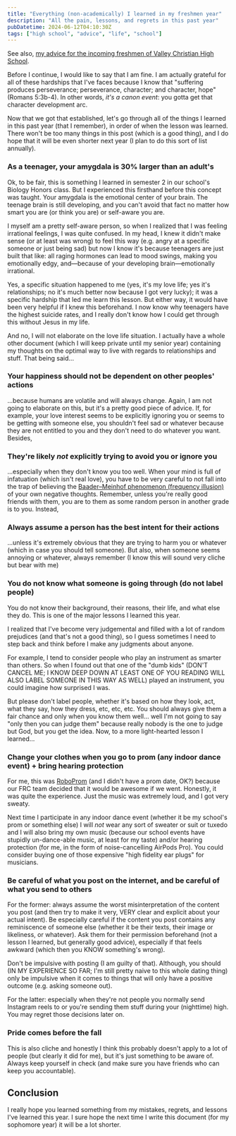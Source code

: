 ```yaml
---
title: "Everything (non-academically) I learned in my freshmen year"
description: "All the pain, lessons, and regrets in this past year"
pubDatetime: 2024-06-12T04:10:30Z
tags: ["high school", "advice", "life", "school"]
---
```


See also, [my advice for the incoming freshmen of Valley Christian High School](https://thatxliner.github.io/blog/posts/for-you-8th-graders-out-there/).

Before I continue, I would like to say that I am fine. I am actually grateful for all of these hardships that I've faces because I know that "suffering produces perseverance; perseverance, character; and character, hope" (Romans 5:3b-4). In other words, *it's a canon event*: you gotta get that character development arc.

Now that we got that established, let's go through all of the things I learned in this past year (that I remember), in order of when the lesson was learned. There won't be too many things in this post (which is a good thing), and I do hope that it will be even shorter next year (I plan to do this sort of list annually).

### As a teenager, your amygdala is 30% larger than an adult's

Ok, to be fair, this is something I learned in semester 2 in our school's Biology Honors class. But I experienced this firsthand before this concept was taught. Your amygdala is the emotional center of your brain. The teenage brain is still developing, and you can't avoid that fact no matter how smart you are (or think you are) or self-aware you are.

I myself am a pretty self-aware person, so when I realized that I was feeling irrational feelings, I was quite confused. In my head, I knew it didn't make sense (or at least was wrong) to feel this way (e.g. angry at a specific someone or just being sad) but now I know it's because teenagers are just built that like: all raging hormones can lead to mood swings, making you emotionally edgy, and—because of your developing brain—emotionally irrational.

Yes, a specific situation happened to me (yes, it's my love life; yes it's relationships; no it's much better now because I got very lucky); it was a specific hardship that led me learn this lesson. But either way, it would have been very helpful if I knew this beforehand. I now know why teenagers have the highest suicide rates, and I really don't know how I could get through this without Jesus in my life.

And no, I will not elaborate on the love life situation. I actually have a whole other document (which I will keep private until my senior year) containing my thoughts on the optimal way to live with regards to relationships and stuff. That being said...

### Your happiness should not be dependent on other peoples' actions

...because humans are volatile and will always change. Again, I am not going to elaborate on this, but it's a pretty good piece of advice. If, for example, your love interest seems to be explicitly ignoring you or seems to be getting with someone else, you shouldn't feel sad or whatever because they are not entitled to you and they don't need to do whatever you want. Besides,

### They're likely *not* explicitly trying to avoid you or ignore you

...especially when they don't know you too well. When your mind is full of infatuation (which isn't real love), you have to be very careful to not fall into the trap of believing the [Baader–Meinhof phenomenon (frequency illusion)](https://en.wikipedia.org/wiki/Frequency_illusion) of your own negative thoughts. Remember, unless you're really good friends with them, you are to them as some random person in another grade is to you. Instead,

### Always assume a person has the best intent for their actions

...unless it's extremely obvious that they are trying to harm you or whatever (which in case you should tell someone). But also, when someone seems annoying or whatever, always remember (I know this will sound very cliche but bear with me)

### You do not know what someone is going through (do not label people)

You do not know their background, their reasons, their life, and what else they do. This is one of the major lessons I learned this year.

I realized that I've become very judgemental and filled with a lot of random prejudices (and that's not a good thing), so I guess sometimes I need to step back and think before I make any judgments about anyone.

For example, I tend to consider people who play an instrument as smarter than others. So when I found out that one of the "dumb kids" (DON'T CANCEL ME; I KNOW DEEP DOWN AT LEAST ONE OF YOU READING WILL ALSO LABEL SOMEONE IN THIS WAY AS WELL) played an instrument, you could imagine how surprised I was. 

But please don't label people, whether it's based on how they look, act, what they say, how they dress, etc, etc, etc. You should always give them a fair chance and only when you know them well... well I'm not going to say "only then you can judge them" because really nobody is the one to judge but God, but you get the idea. Now, to a more light-hearted lesson I learned...

### Change your clothes when you go to prom (any indoor dance event) + bring hearing protection

For me, this was [RoboProm](https://www.team399.org/roboprom) (and I didn't have a prom date, OK?) because our FRC team decided that it would be awesome if we went. Honestly, it was quite the experience. Just the music was extremely loud, and I got very sweaty.

Next time I participate in any indoor dance event (whether it be my school's prom or something else) I will *not* wear any sort of sweater or suit or tuxedo and I will also bring my own music (because our school events have stupidly un-dance-able music, at least for my taste) and/or hearing protection (for me, in the form of noise-cancelling AirPods Pro). You could consider buying one of those expensive "high fidelity ear plugs" for musicians.

### Be careful of what you post on the internet, and be careful of what you send to others

For the former: always assume the worst misinterpretation of the content you post (and then try to make it very, VERY clear and explicit about your actual intent). Be especially careful if the content you post contains any reminiscence of someone else (whether it be their texts, their image or likeliness, or whatever). Ask them for their permission beforehand (not a lesson I learned, but generally good advice), especially if that feels awkward (which then you KNOW something's wrong).

Don't be impulsive with posting (I am guilty of that). Although, you should (IN MY EXPERIENCE SO FAR; I'm still pretty naive to this whole dating thing) only be impulsive when it comes to things that will only have a positive outcome (e.g. asking someone out).

For the latter: especially when they're not people you normally send Instagram reels to or you're sending them stuff during your (nighttime) high. You may regret those decisions later on.

### Pride comes before the fall

This is also cliche and honestly I think this probably doesn't apply to a lot of people (but clearly it did for me), but it's just something to be aware of. Always keep yourself in check (and make sure you have friends who can keep you accountable).

## Conclusion

I really hope you learned something from my mistakes, regrets, and lessons I've learned this year. I sure hope the next time I write this document (for my sophomore year) it will be a lot shorter.

